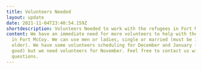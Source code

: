 ```yaml
---
title: Volunteers Needed
layout: update
date: 2021-11-04T23:40:54.159Z
shortdescription: Volunteers Needed to work with the refugees in Fort McCoy
content: We have an immediate need for more volunteers to help with the refugees
  in Fort McCoy. We can use men or ladies, single or married (must be 18 or
  older). We have some volunteers scheduling for December and January (which is
  good) but we need volunteers for November. Feel free to contact us with any
  questions.
---
```

